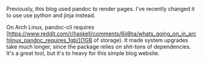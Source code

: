 Previously, this blog used pandoc to render pages. I've recently changed it to
use use python and jinja instead.

On Arch Linux, pandoc-cli requires
[https://www.reddit.com/r/haskell/comments/6jj8ha/whats_going_on_in_archlinux_pandoc_requires_1gb/](1GB
of storage). It made system upgrades take much longer, since the package relies
on shit-tons of dependencies. It's a great tool, but it's to heavy for this
simple blog website.

